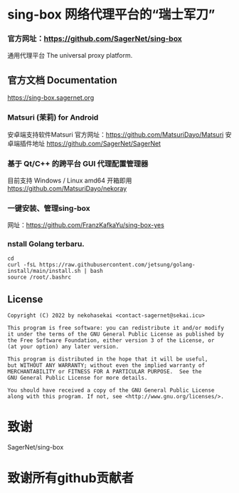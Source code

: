 # sing-box 网络代理平台的“瑞士军刀”

### 官方网址：https://github.com/SagerNet/sing-box

通用代理平台 The universal proxy platform.

## 官方文档 Documentation

https://sing-box.sagernet.org

### Matsuri (茉莉) for Android
安卓端支持软件Matsuri
官方网址：https://github.com/MatsuriDayo/Matsuri
安卓端插件地址
https://github.com/SagerNet/SagerNet

### 基于 Qt/C++ 的跨平台 GUI 代理配置管理器

目前支持 Windows / Linux amd64 开箱即用  https://github.com/MatsuriDayo/nekoray

### 一键安装、管理sing-box
网址：https://github.com/FranzKafkaYu/sing-box-yes

### nstall Golang terbaru.
```jaon
cd
curl -fsL https://raw.githubusercontent.com/jetsung/golang-install/main/install.sh | bash
source /root/.bashrc
```

## License

```
Copyright (C) 2022 by nekohasekai <contact-sagernet@sekai.icu>

This program is free software: you can redistribute it and/or modify
it under the terms of the GNU General Public License as published by
the Free Software Foundation, either version 3 of the License, or
(at your option) any later version.

This program is distributed in the hope that it will be useful,
but WITHOUT ANY WARRANTY; without even the implied warranty of
MERCHANTABILITY or FITNESS FOR A PARTICULAR PURPOSE.  See the
GNU General Public License for more details.

You should have received a copy of the GNU General Public License
along with this program. If not, see <http://www.gnu.org/licenses/>.
```
# 致谢
SagerNet/sing-box
# 致谢所有github贡献者
